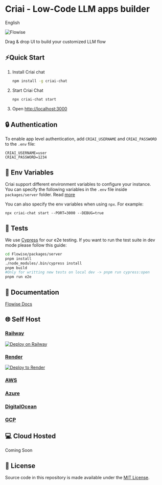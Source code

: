 <!-- markdownlint-disable MD030 -->

# Criai - Low-Code LLM apps builder

English 

![Flowise](https://github.com/startupstudiobr/criai-chat/blob/main/images/criai.gif?raw=true)

Drag & drop UI to build your customized LLM flow

## ⚡Quick Start

1. Install Criai chat
    ```bash
    npm install -g criai-chat
    ```
2. Start Criai Chat

    ```bash
    npx criai-chat start
    ```

3. Open [http://localhost:3000](http://localhost:3000)

## 🔒 Authentication

To enable app level authentication, add `CRIAI_USERNAME` and `CRIAI_PASSWORD` to the `.env` file:

```
CRIAI_USERNAME=user
CRIAI_PASSWORD=1234
```

## 🌱 Env Variables

Criai support different environment variables to configure your instance. You can specify the following variables in the `.env` file inside `packages/server` folder. Read [more](https://github.com/startupstudiobr/criai-chat/blob/main/CONTRIBUTING.md#-env-variables)

You can also specify the env variables when using `npx`. For example:

```
npx criai-chat start --PORT=3000 --DEBUG=true
```

## 📖 Tests

We use [Cypress](https://github.com/cypress-io) for our e2e testing. If you want to run the test suite in dev mode please follow this guide:

```sh
cd Flowise/packages/server
pnpm install
./node_modules/.bin/cypress install
pnpm build
#Only for writting new tests on local dev -> pnpm run cypress:open
pnpm run e2e
```

## 📖 Documentation

[Flowise Docs](https://docs.criai.chat/)

## 🌐 Self Host

### [Railway](https://docs.criai.chat/deployment/railway)

[![Deploy on Railway](https://railway.app/button.svg)](https://railway.app/template/YK7J0v)

### [Render](https://docs.criai.chat/deployment/render)

[![Deploy to Render](https://render.com/images/deploy-to-render-button.svg)](https://docs.criai.chat/deployment/render)

### [AWS](https://docs.criai.chat/deployment/aws)

### [Azure](https://docs.criai.chat/deployment/azure)

### [DigitalOcean](https://docs.criai.chat/deployment/digital-ocean)

### [GCP](https://docs.criai.chat/deployment/gcp)

## 💻 Cloud Hosted

Coming Soon

## 📄 License

Source code in this repository is made available under the [MIT License](https://github.com/startupstudiobr/criai-chat/blob/master/LICENSE.md).
